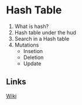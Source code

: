 # Hash Table

1. What is hash?
2. Hash table under the hud
2. Search in a Hash table
3. Mutations
   - Insetion
   - Deletion
   - Update


## Links
[Wiki](https://en.wikipedia.org/wiki/Hash_table)